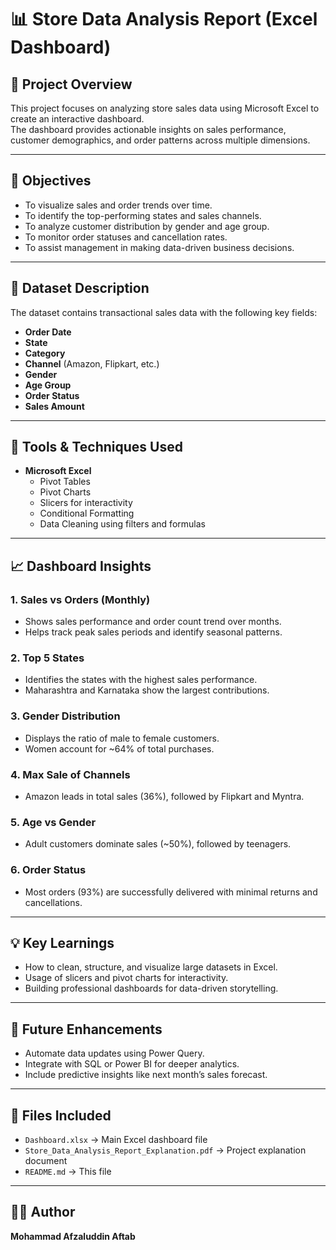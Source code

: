 # 📊 Store Data Analysis Report (Excel Dashboard)

## 🧠 Project Overview
This project focuses on analyzing store sales data using Microsoft Excel to create an interactive dashboard.  
The dashboard provides actionable insights on sales performance, customer demographics, and order patterns across multiple dimensions.

---

## 🎯 Objectives
- To visualize sales and order trends over time.
- To identify the top-performing states and sales channels.
- To analyze customer distribution by gender and age group.
- To monitor order statuses and cancellation rates.
- To assist management in making data-driven business decisions.

---

## 📂 Dataset Description
The dataset contains transactional sales data with the following key fields:
- **Order Date**
- **State**
- **Category**
- **Channel** (Amazon, Flipkart, etc.)
- **Gender**
- **Age Group**
- **Order Status**
- **Sales Amount**

---

## 🧮 Tools & Techniques Used
- **Microsoft Excel**
  - Pivot Tables
  - Pivot Charts
  - Slicers for interactivity
  - Conditional Formatting
  - Data Cleaning using filters and formulas

---

## 📈 Dashboard Insights
### 1. **Sales vs Orders (Monthly)**
   - Shows sales performance and order count trend over months.
   - Helps track peak sales periods and identify seasonal patterns.

### 2. **Top 5 States**
   - Identifies the states with the highest sales performance.
   - Maharashtra and Karnataka show the largest contributions.

### 3. **Gender Distribution**
   - Displays the ratio of male to female customers.
   - Women account for ~64% of total purchases.

### 4. **Max Sale of Channels**
   - Amazon leads in total sales (36%), followed by Flipkart and Myntra.

### 5. **Age vs Gender**
   - Adult customers dominate sales (~50%), followed by teenagers.

### 6. **Order Status**
   - Most orders (93%) are successfully delivered with minimal returns and cancellations.

---

## 💡 Key Learnings
- How to clean, structure, and visualize large datasets in Excel.
- Usage of slicers and pivot charts for interactivity.
- Building professional dashboards for data-driven storytelling.

---

## 🧰 Future Enhancements
- Automate data updates using Power Query.
- Integrate with SQL or Power BI for deeper analytics.
- Include predictive insights like next month’s sales forecast.

---

## 📎 Files Included
- `Dashboard.xlsx` → Main Excel dashboard file  
- `Store_Data_Analysis_Report_Explanation.pdf` → Project explanation document  
- `README.md` → This file  

---

## 👨‍💻 Author
**Mohammad Afzaluddin Aftab**  
  
